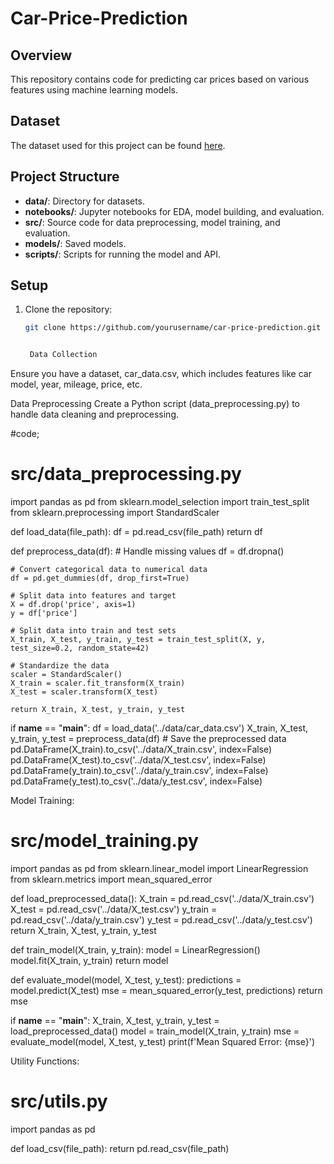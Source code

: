 # Car-Price-Prediction


## Overview
This repository contains code for predicting car prices based on various features using machine learning models.

## Dataset
The dataset used for this project can be found [here](https://www.kaggle.com/datasets/CooperUnion/cardataset).

## Project Structure
- **data/**: Directory for datasets.
- **notebooks/**: Jupyter notebooks for EDA, model building, and evaluation.
- **src/**: Source code for data preprocessing, model training, and evaluation.
- **models/**: Saved models.
- **scripts/**: Scripts for running the model and API.

## Setup
1. Clone the repository:
   ```sh
   git clone https://github.com/yourusername/car-price-prediction.git


    Data Collection
Ensure you have a dataset, car_data.csv, which includes features like car model, year, mileage, price, etc.

   Data Preprocessing
Create a Python script (data_preprocessing.py) to handle data cleaning and preprocessing.

#code;
# src/data_preprocessing.py
import pandas as pd
from sklearn.model_selection import train_test_split
from sklearn.preprocessing import StandardScaler

def load_data(file_path):
    df = pd.read_csv(file_path)
    return df

def preprocess_data(df):
    # Handle missing values
    df = df.dropna()
    
    # Convert categorical data to numerical data
    df = pd.get_dummies(df, drop_first=True)
    
    # Split data into features and target
    X = df.drop('price', axis=1)
    y = df['price']
    
    # Split data into train and test sets
    X_train, X_test, y_train, y_test = train_test_split(X, y, test_size=0.2, random_state=42)
    
    # Standardize the data
    scaler = StandardScaler()
    X_train = scaler.fit_transform(X_train)
    X_test = scaler.transform(X_test)
    
    return X_train, X_test, y_train, y_test

if __name__ == "__main__":
    df = load_data('../data/car_data.csv')
    X_train, X_test, y_train, y_test = preprocess_data(df)
    # Save the preprocessed data
    pd.DataFrame(X_train).to_csv('../data/X_train.csv', index=False)
    pd.DataFrame(X_test).to_csv('../data/X_test.csv', index=False)
    pd.DataFrame(y_train).to_csv('../data/y_train.csv', index=False)
    pd.DataFrame(y_test).to_csv('../data/y_test.csv', index=False)

Model Training:

# src/model_training.py
import pandas as pd
from sklearn.linear_model import LinearRegression
from sklearn.metrics import mean_squared_error

def load_preprocessed_data():
    X_train = pd.read_csv('../data/X_train.csv')
    X_test = pd.read_csv('../data/X_test.csv')
    y_train = pd.read_csv('../data/y_train.csv')
    y_test = pd.read_csv('../data/y_test.csv')
    return X_train, X_test, y_train, y_test

def train_model(X_train, y_train):
    model = LinearRegression()
    model.fit(X_train, y_train)
    return model

def evaluate_model(model, X_test, y_test):
    predictions = model.predict(X_test)
    mse = mean_squared_error(y_test, predictions)
    return mse

if __name__ == "__main__":
    X_train, X_test, y_train, y_test = load_preprocessed_data()
    model = train_model(X_train, y_train)
    mse = evaluate_model(model, X_test, y_test)
    print(f'Mean Squared Error: {mse}')

Utility Functions:

# src/utils.py
import pandas as pd

def load_csv(file_path):
    return pd.read_csv(file_path)

